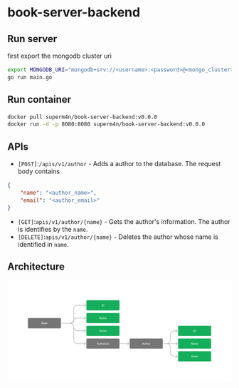 # book-server-backend

## Run server
first export the mongodb cluster uri
```bash
export MONGODB_URI="mongodb+srv://<username>:<password>@<mongo_cluster>/?retryWrites=true&w=majority"
go run main.go
```

## Run container
```bash
docker pull superm4n/book-server-backend:v0.0.0
docker run -d -p 8080:8080 superm4n/book-server-backend:v0.0.0
```

## APIs
* `[POST]`:`/apis/v1/author` - Adds a author to the database. The request body contains 
```json
{
    "name": "<author_name>",
    "email": "<author_email>"
}
```
* `[GET]`:`apis/v1/author/{name}` - Gets the author's information. The author is identifies by the `name`.
* `[DELETE]`:`apis/v1/author/{name}` - Deletes the author whose name is identified in `name`.

## Architecture
![Archetecture](./docs/resource/archetecture.jpg)